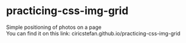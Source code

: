 # practicing-css-img-grid
Simple positioning of photos on a page  
You can find it on this link: ciricstefan.github.io/practicing-css-img-grid
